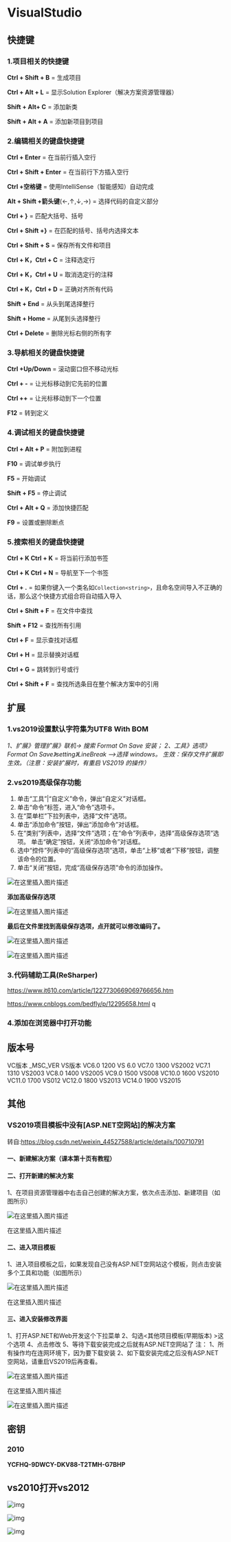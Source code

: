 # VisualStudio

## 快捷键

###  1.**项目相关的快捷键**

**Ctrl + Shift + B** = 生成项目

**Ctrl + Alt + L** = 显示Solution Explorer（解决方案资源管理器）

**Shift + Alt+ C** = 添加新类

**Shift + Alt + A** = 添加新项目到项目

### **2.编辑相关的键盘快捷键**

**Ctrl + Enter** = 在当前行插入空行

**Ctrl + Shift + Enter** = 在当前行下方插入空行

**Ctrl +空格键** = 使用IntelliSense（智能感知）自动完成

**Alt + Shift +箭头键**(←,↑,↓,→) = 选择代码的自定义部分

**Ctrl + }** = 匹配大括号、括号

**Ctrl + Shift +}** = 在匹配的括号、括号内选择文本

**Ctrl + Shift + S** = 保存所有文件和项目

**Ctrl + K，Ctrl + C** = 注释选定行

**Ctrl + K，Ctrl + U** = 取消选定行的注释

**Ctrl + K，Ctrl + D** = 正确对齐所有代码

**Shift + End** = 从头到尾选择整行

**Shift + Home** = 从尾到头选择整行

**Ctrl + Delete** = 删除光标右侧的所有字



### **3.导航相关的键盘快捷键**

**Ctrl +Up/Down** = 滚动窗口但不移动光标

**Ctrl + -** = 让光标移动到它先前的位置

**Ctrl ++** = 让光标移动到下一个位置

**F12** = 转到定义



### **4.调试相关的键盘快捷键**

**Ctrl + Alt + P** = 附加到进程

**F10** = 调试单步执行

**F5** = 开始调试

**Shift + F5** = 停止调试

**Ctrl + Alt + Q** = 添加快捷匹配

**F9** = 设置或删除断点



### **5.搜索相关的键盘快捷键**

**Ctrl + K Ctrl + K** = 将当前行添加书签

**Ctrl + K Ctrl + N** = 导航至下一个书签

**Ctrl + .** = 如果你键入一个类名如`Collection<string>`，且命名空间导入不正确的话，那么这个快捷方式组合将自动插入导入

**Ctrl + Shift + F** = 在文件中查找

**Shift + F12** = 查找所有引用

**Ctrl + F** = 显示查找对话框

**Ctrl + H** = 显示替换对话框

**Ctrl + G** = 跳转到行号或行

**Ctrl + Shift + F** = 查找所选条目在整个解决方案中的引用

## 扩展

### 1.vs2019设置默认字符集为UTF8 With BOM

 *1、扩展》管理扩展》联机-> 搜索 Format On Save 安装；*
*2、工具》选项》Format On Save》setting》LineBreak -->选择 windows。*
*生效：保存文件扩展即生效。（注意：安装扩展时，有重启 VS2019 的操作）* 

### 2.vs2019高级保存功能

1. 单击“工具”|“自定义”命令，弹出“自定义”对话框。
2. 单击“命令”标签，进入“命令”选项卡。
3. 在“菜单栏”下拉列表中，选择“文件”选项。
4. 单击“添加命令”按钮，弹出“添加命令”对话框。
5. 在“类别”列表中，选择“文件”选项；在“命令”列表中，选择“高级保存选项”选项。 单击“确定”按钮，关闭“添加命令”对话框。
6. 选中“控件”列表中的“高级保存选项”选项，单击“上移”或者“下移”按钮，调整该命令的位置。
7. 单击“关闭”按钮，完成“高级保存选项”命令的添加操作。



 ![在这里插入图片描述](https://pzy-images.oss-cn-hangzhou.aliyuncs.com/img/202205271120542.png) 

 **添加高级保存选项** 

 ![在这里插入图片描述](https://pzy-images.oss-cn-hangzhou.aliyuncs.com/img/202205271120554.png) 

 **最后在文件里找到高级保存选项，点开就可以修改编码了。** 

 ![在这里插入图片描述](https://pzy-images.oss-cn-hangzhou.aliyuncs.com/img/202205271120559.png) 

 ![在这里插入图片描述](https://pzy-images.oss-cn-hangzhou.aliyuncs.com/img/202205271120520.png) 



### 3.代码辅助工具(ReSharper)

https://www.it610.com/article/1227730669069766656.htm

https://www.cnblogs.com/bedfly/p/12295658.html q	

### 4.添加在浏览器中打开功能



## 版本号

 VC版本 _MSC_VER VS版本
VC6.0 1200 VS 6.0
VC7.0 1300 VS2002
VC7.1 1310 VS2003
VC8.0 1400 VS2005
VC9.0 1500 VS008
VC10.0 1600 VS2010
VC11.0 1700 VS012
VC12.0 1800 VS2013
VC14.0 1900 VS2015 



## 其他

### VS2019项目模板中没有[ASP.NET空网站]的解决方案

转自:https://blog.csdn.net/weixin_44527588/article/details/100710791



#### 一、新建解决方案（课本第十页有教程）

#### 二、打开新建的解决方案

1、在项目资源管理器中右击自己创建的解决方案，依次点击添加、新建项目（如图所示）

![在这里插入图片描述](https://pzy-images.oss-cn-hangzhou.aliyuncs.com/img/202205271120557.png)

在这里插入图片描述



#### 二、进入项目模板

1、进入项目模板之后，如果发现自己没有ASP.NET空网站这个模板，则点击安装多个工具和功能（如图所示）

![在这里插入图片描述](https://pzy-images.oss-cn-hangzhou.aliyuncs.com/img/202205271120566.png)

在这里插入图片描述



#### 三、进入安装修改界面

1、打开ASP.NET和Web开发这个下拉菜单
2、勾选<其他项目模板(早期版本) >这个选项
4、点击修改
5、等待下载安装完成之后就有ASP.NET空网站了
注：
1、所有操作均在连网环境下，因为要下载安装
2、如下载安装完成之后没有ASP.NET空网站，请重启VS2019后再查看。

![在这里插入图片描述](https://pzy-images.oss-cn-hangzhou.aliyuncs.com/img/202205271121027.png)

在这里插入图片描述





![在这里插入图片描述](https://pzy-images.oss-cn-hangzhou.aliyuncs.com/img/202205271120997.png)

## 密钥

### 2010  

 **YCFHQ-9DWCY-DKV88-T2TMH-G7BHP**



## vs2010打开vs2012

![img](https://pzy-images.oss-cn-hangzhou.aliyuncs.com/img/202205271121734.jpeg)

![img](https://pzy-images.oss-cn-hangzhou.aliyuncs.com/img/202205271121864.jpeg) 

![img](https://pzy-images.oss-cn-hangzhou.aliyuncs.com/img/202205271121712.jpeg)